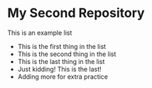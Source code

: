 # My Second Repository

This is an example list
* This is the first thing in the list
* This is the second thing in the list
* This is the last thing in the list
* Just kidding! This is the last!
* Adding more for extra practice